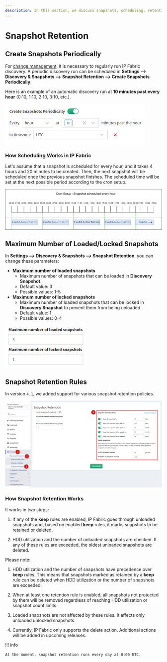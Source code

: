 ```yaml
---
description: In this section, we discuss snapshots, scheduling, retention rules, and how they work.
---
```


# Snapshot Retention

## Create Snapshots Periodically

For [change management](../../IP_Fabric_GUI/management/changes.md), it is necessary to regularly run IP Fabric discovery. A periodic discovery run can be scheduled
in **Settings --> Discovery & Snapshots --> Snapshot Retention --> Create Snapshots Periodically**.

Here is an example of an automatic discovery run at **10 minutes past
every hour** (0:10, 1:10, 2:10, 3:10, etc.).

![Create Snapshots Periodically](snapshot_retention/create_snapshots_periodically.png)

### How Scheduling Works in IP Fabric

Let's assume that a snapshot is scheduled for every hour, and it
takes 4 hours and 20 minutes to be created. Then, the next snapshot will be scheduled
once the previous snapshot finishes. The scheduled time will be set at
the next possible period according to the cron setup.

![Cron Setup](snapshot_retention/cron_setup.jpg)

## Maximum Number of Loaded/Locked Snapshots

In **Settings --> Discovery & Snapshots --> Snapshot Retention**, you can change these parameters:

- **Maximum number of loaded snapshots**
  - Maximum number of snapshots that can be loaded in **Discovery Snapshot**.
  - Default value: 3
  - Possible values: 1-5
- **Maximum number of locked snapshots**
  - Maximum number of loaded snapshots that can be locked in **Discovery Snapshot** to prevent them from being unloaded.
  - Default value: 1
  - Possible values: 0-4

![Maximum number of loaded/locked snapshots](snapshot_retention/maximum_number_of_loaded_or_locked_snapshots.png)

## Snapshot Retention Rules

In version `4.1`, we added support for various snapshot retention policies.

![Snapshot Retention Rules](snapshot_retention/snapshot_retention_rules.png)

### How Snapshot Retention Works

It works in two steps:

1. If any of the **keep** rules are enabled, IP Fabric goes through
   unloaded snapshots and, based on enabled **keep** rules, it marks
   snapshots to be retained or deleted.

2. HDD utilization and the number of unloaded snapshots are checked. If
   any of these rules are exceeded, the oldest unloaded snapshots are
   deleted.

Please note:

1. HDD utilization and the number of snapshots have precedence over
   **keep** rules. This means that snapshots marked as retained by a
   **keep** rule can be deleted when HDD utilization or the number of
   snapshots are exceeded.

2. When at least one retention rule is enabled, all snapshots not
   protected by them will be removed regardless of reaching HDD
   utilization or snapshot count limits.

3. Loaded snapshots are not affected by these rules. It affects only
   unloaded unlocked snapshots.

4. Currently, IP Fabric only supports the delete action. Additional
   actions will be added in upcoming releases.

!!! info

    At the moment, snapshot retention runs every day at 0:00 UTC.
